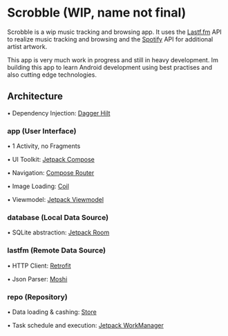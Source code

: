 # Scrobble (WIP, name not final)

Scrobble is a wip music tracking and browsing app. It uses the [Lastf.fm](https://www.last.fm) API 
to realize music tracking and browsing and the [Spotify](https://www.spotify.com) API for additional
artist artwork.

This app is very much work in progress and still in heavy development. Im building this app to learn Android 
development using best practises and also cutting edge technologies.


##  Architecture

• Dependency Injection: [Dagger Hilt](https://dagger.dev/hilt/)
### app (User Interface)
• 1 Activity, no Fragments

• UI Toolkit: [Jetpack Compose](https://developer.android.com/jetpack/compose)

• Navigation: [Compose Router](https://github.com/zsoltk/compose-router)

• Image Loading: [Coil](https://github.com/coil-kt/coil)

• Viewmodel: [Jetpack Viewmodel](https://developer.android.com/topic/libraries/architecture/viewmodel)

### database (Local Data Source)
• SQLite abstraction: [Jetpack Room](https://developer.android.com/topic/libraries/architecture/room)

### lastfm (Remote Data Source)
• HTTP Client: [Retrofit](https://square.github.io/retrofit/)

• Json Parser: [Moshi](https://github.com/square/moshi)

### repo (Repository)
• Data loading & cashing: [Store](https://github.com/dropbox/Store)

• Task schedule and execution: [Jetpack WorkManager](https://developer.android.com/topic/libraries/architecture/workmanager)
